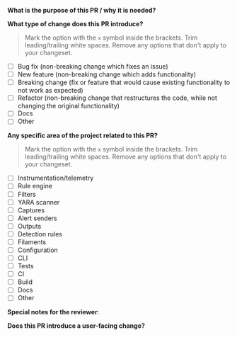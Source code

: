 **What is the purpose of this PR / why it is needed?**

**What type of change does this PR introduce?**

> Mark the option with the `x` symbol inside the brackets. Trim leading/trailing white spaces. Remove any options that don't apply to your changeset.

- [ ] Bug fix (non-breaking change which fixes an issue)
- [ ] New feature (non-breaking change which adds functionality)
- [ ] Breaking change (fix or feature that would cause existing functionality to not work as expected)
- [ ] Refactor (non-breaking change that restructures the code, while not changing the original functionality) 
- [ ] Docs
- [ ] Other

**Any specific area of the project related to this PR?**

> Mark the option with the `x` symbol inside the brackets. Trim leading/trailing white spaces. Remove any options that don't apply to your changeset.

- [ ] Instrumentation/telemetry
- [ ] Rule engine
- [ ] Filters
- [ ] YARA scanner
- [ ] Captures
- [ ] Alert senders
- [ ] Outputs
- [ ] Detection rules
- [ ] Filaments
- [ ] Configuration
- [ ] CLI
- [ ] Tests
- [ ] CI
- [ ] Build
- [ ] Docs
- [ ] Other

**Special notes for the reviewer**:

**Does this PR introduce a user-facing change?**

